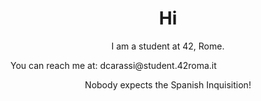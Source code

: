 <h1 align="center">Hi</h1>
<p align="center">I am a student at 42, Rome.</p>
<p align = "left">You can reach me at: dcarassi@student.42roma.it</p>
<p align = "center">Nobody expects the Spanish Inquisition!</p>
<p align="left">
</p>
